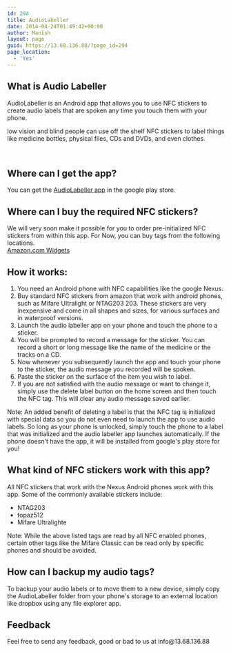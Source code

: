 ```yaml
---
id: 294
title: AudioLabeller
date: 2014-04-24T01:49:42+00:00
author: Manish
layout: page
guid: https://13.68.136.88/?page_id=294
page_location:
  - 'Yes'
---
```

<h2>What is Audio Labeller</h2>
<p>
AudioLabeller is an Android app that allows you to use NFC stickers to create audio labels that are spoken any time you touch them with your phone.
</p>
<p>
low vision and blind people can use off the shelf NFC stickers to label things like medicine bottles, physical files, CDs and DVDs, and even clothes.
</p>
<br/>
<h2>Where can I get the app?</h2>
<p/>
You can get the <a href="https://play.google.com/store/apps/details?id=net.iaccessible.audioLabeller">AudioLabeller app</a> in the google play store.
<br/>
<h2>Where can I buy the required NFC stickers?</h2>
<p/>
We will very soon make it possible for you to order pre-initialized NFC stickers from within this app. For Now, you can buy tags from the following locations.
<br/>
<SCRIPT charset="utf-8" type="text/javascript" src="http://ws-na.amazon-adsystem.com/widgets/q?ServiceVersion=20070822&MarketPlace=US&ID=V20070822%2FUS%2Fiacce0e-20%2F8001%2F65e0e582-0728-4d84-8a1c-41ba7e989d63"> </SCRIPT> <NOSCRIPT><A HREF="http://ws-na.amazon-adsystem.com/widgets/q?ServiceVersion=20070822&MarketPlace=US&ID=V20070822%2FUS%2Fiacce0e-20%2F8001%2F65e0e582-0728-4d84-8a1c-41ba7e989d63&Operation=NoScript">Amazon.com Widgets</A></NOSCRIPT>
<br/>

<h2>How it works:</h2>
<p/>
<ol>
<li>
You need an Android phone with NFC capabilities like the google Nexus.
</li><li>
Buy standard NFC stickers from amazon that work with android phones, such as Mifare Ultralight or NTAG203 203. These stickers are very inexpensive and come in all shapes and sizes, for various surfaces and in waterproof versions.
</li><li>
Launch the audio labeller app on your phone and touch the phone to a sticker.
</li><li>
You will be prompted to record a message for the sticker. You can record a short or long message like the name of the medicine or the tracks on a CD.
</li><li>
Now whenever you subsequently launch the app and touch your phone to the sticker, the audio message you recorded will be spoken.
</li><li>
Paste the sticker on the surface of the item you wish to label.
</li><li>
If you are not satisfied with the audio message or want to change it, simply use the delete label button on the home screen and then touch the NFC tag. This will clear any audio message saved earlier.
</li>
</ol>
<p>
Note: An added benefit of deleting a label is that the NFC tag is initialized with special data so you do not even need to launch the app to use audio labels. So long as your phone is unlocked, simply touch the phone to a label that was initialized and the audio labeller app launches automatically. If the phone doesn't have the app, it will be installed from google's play store for you!
</p>
<h2>What kind of NFC stickers work with this app?</h2>
<p>
All NFC stickers that work with the Nexus Android phones work with this app. Some of the commonly available stickers include:
</p>
<ul>
<li>NTAG203</li>
<li>topaz512</li>
<li>Mifare Ultralighte</li>
</ul>
<p>
Note: While the above listed tags are read by all NFC enabled phones, certain other tags like the Mifare Classic can be read only by specific phones and should be avoided.
</p>

<h2>How can I backup my audio tags?</h2>
<p>
To backup your audio labels or to move them to a new device, simply copy the AudioLabeller folder from your phone's storage to an external location like dropbox using any file explorer app.
</p>

<h2>Feedback</h2>
<p/>
Feel free to send any feedback, good or bad to us at info@13.68.136.88

